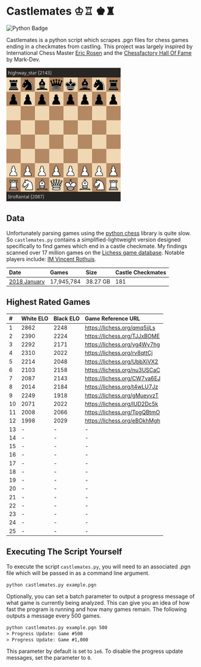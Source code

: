 # Castlemates ♔♖ ♚♜
![Python Badge](https://img.shields.io/badge/Python-007396?style=for-the-badge&labelColor=black&logo=Python&logoColor=white) 

Castlemates is a python script which scrapes .pgn files for chess games ending in a checkmates from castling. This project was largely inspired by International Chess Master [Eric Rosen](https://twitter.com/im_rosen?lang=en) and the [Chessfactory Hall Of Fame](https://github.com/mark-dev/chessfactory-hall-of-fame) by Mark-Dev. 

<a href="https://lichess.org/CW7va6EJ" target="_blank"><img src="exampleCastlemate.gif" width=300></a>

## Data
Unfortunately parsing games using the [python chess](https://python-chess.readthedocs.io/en/latest/) library is quite slow. So `castlemates.py` contains a simplified-lightweight version designed specifically to find games which end in a castle checkmate. My findings scanned over 17 million games on the [Lichess game database](https://database.lichess.org/). Notable players include: [IM Vincent Rothuis](https://lichess.org/qmq5jjLs).

| Date                                                                                | Games       | Size         | Castle Checkmates  |
|:------------------------------------------------------------------------------------|:------------|:-------------|:-------------------|
| [2018 January](https://github.com/owenps/Castlemates/blob/main/results/2018-01.txt) | 17,945,784  | 38.27 GB     | 181                |

## Highest Rated Games

| #  | White ELO | Black ELO | Game Reference URL           |   
|:---|:----------|:----------|:-----------------------------|
| 1  | 2862      | 2248      | https://lichess.org/qmq5jjLs | <!-- 5110 -->
| 2  | 2390      | 2224      | https://lichess.org/TJJxBOME | <!-- 4614 -->
| 3  | 2292      | 2171      | https://lichess.org/yg4Wy7hg | <!-- 4463 -->
| 4  | 2310      | 2022      | https://lichess.org/rv8qttCj | <!-- 4332 -->
| 5  | 2214      | 2048      | https://lichess.org/UbbXiVX2 | <!-- 4262 -->
| 6  | 2103      | 2158      | https://lichess.org/nu3USCaC | <!-- 4261 -->
| 7  | 2087      | 2143      | https://lichess.org/CW7va6EJ | <!-- 4230 -->
| 8  | 2014      | 2184      | https://lichess.org/t4wLU7Jz | <!-- 4198 -->
| 9  | 2249      | 1918      | https://lichess.org/gMueyvzT | <!-- 4167 -->
| 10 | 2071      | 2022      | https://lichess.org/IUD2Dc5k | <!-- 4093 -->
| 11 | 2008      | 2066      | https://lichess.org/TpgQBtmO | <!-- 4074 -->
| 12 | 1998      | 2029      | https://lichess.org/eBOkhMgh | <!-- 4027 -->
| 13 | -         | -         | -                  |
| 14 | -         | -         | -                  |
| 15 | -         | -         | -                  |
| 16 | -         | -         | -                  |
| 17 | -         | -         | -                  |
| 18 | -         | -         | -                  |
| 19 | -         | -         | -                  |
| 20 | -         | -         | -                  |
| 21 | -         | -         | -                  |
| 22 | -         | -         | -                  |
| 23 | -         | -         | -                  |
| 24 | -         | -         | -                  |
| 25 | -         | -         | -                  |

## Executing The Script Yourself
To execute the script `castlemates.py`, you will need to an associated .pgn file which will be passed in as a command line argument. 
```
python castlemates.py example.pgn
```
Optionally, you can set a batch parameter to output a progress message of what game is currently being analyzed. This can give you an idea of how fast the program is running and how many games remain. The following outputs a message every 500 games. 
```
python castlemates.py example.pgn 500
> Progress Update: Game #500
> Progress Update: Game #1,000
```
This parameter by default is set to `1e6`. To disable the progress update messages, set the parameter to `0`.
